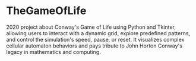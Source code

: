 # TheGameOfLife
2020 project about Conway's Game of Life using Python and Tkinter, allowing users to interact with a dynamic grid, explore predefined patterns, and control the simulation's speed, pause, or reset. It visualizes complex cellular automaton behaviors and pays tribute to John Horton Conway's legacy in mathematics and computing.
